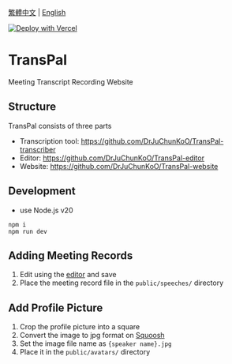 [繁體中文](README.zh-TW.md) |
[English](README.md)

[![Deploy with Vercel](https://vercel.com/button)](https://vercel.com/new/clone?repository-url=https%3A%2F%2Fgithub.com%2FDrJuChunKoO%2FTransPal-website)

# TransPal

Meeting Transcript Recording Website

## Structure

TransPal consists of three parts

- Transcription tool: https://github.com/DrJuChunKoO/TransPal-transcriber
- Editor: https://github.com/DrJuChunKoO/TransPal-editor
- Website: https://github.com/DrJuChunKoO/TransPal-website

## Development

- use Node.js v20

```
npm i
npm run dev
```

## Adding Meeting Records

1. Edit using the [editor](https://transpal-editor.juchunko.com/) and save
2. Place the meeting record file in the `public/speeches/` directory

## Add Profile Picture

1. Crop the profile picture into a square
2. Convert the image to jpg format on [Squoosh](https://squoosh.app/)
3. Set the image file name as `{speaker name}.jpg`
4. Place it in the `public/avatars/` directory

